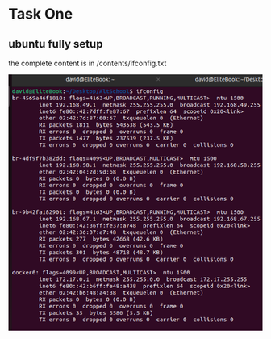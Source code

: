 # Task One

## ubuntu fully setup

the complete content is in /contents/ifconfig.txt

![if config](../screenshots/ifconfig.png)
